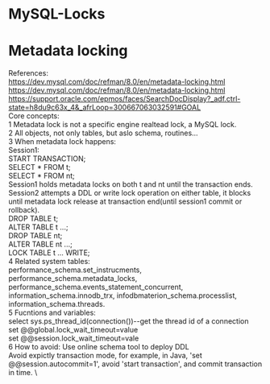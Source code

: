 # MySQL-Locks

# Metadata locking 
References: \
https://dev.mysql.com/doc/refman/8.0/en/metadata-locking.html \
https://dev.mysql.com/doc/refman/8.0/en/metadata-locking.html \
https://support.oracle.com/epmos/faces/SearchDocDisplay?_adf.ctrl-state=h8du9c63x_4&_afrLoop=300667063032591#GOAL \
Core concepts: \
1 Metadata lock is not a specific engine realtead lock, a MySQL lock. \
2 All objects, not only tables, but aslo schema, routines... \
3 When metadata lock happens: \
Session1: \
START TRANSACTION; \
SELECT * FROM t; \
SELECT * FROM nt; \
Session1 holds metadata locks on both t and nt until the transaction ends. \
Session2 attempts a DDL or write lock operation on either table, it blocks until metadata lock release at transaction end(until session1 commit or rollback). \
DROP TABLE t; \
ALTER TABLE t ...; \
DROP TABLE nt; \
ALTER TABLE nt ...; \
LOCK TABLE t ... WRITE; \
4 Related system tables: \
performance_schema.set_instrucments, performance_schema.metadata_locks, performance_schema.events_statement_concurrent, information_schema.innodb_trx, infodbmaterion_schema.processlist, information_schema.threads. \
5 Fucntions and variables: \
select sys.ps_thread_id(connection())--get the thread id of a connection \
set @@global.lock_wait_timeout=value \
set @@session.lock_wait_timeout=vale \
6 How to avoid:
Use online schema tool to deploy DDL \
Avoid expictly transaction mode, for example, in Java, 'set @@session.autocommit=1', avoid 'start transaction', and commit transaction in time. \ 





